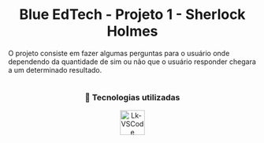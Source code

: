 <h1 align="center"> Blue EdTech - Projeto 1 - Sherlock Holmes </h1>

 O projeto consiste em fazer algumas perguntas para o usuário onde dependendo da quantidade de sim ou não que o usuário responder chegara a um determinado resultado.

<img alingn="center" alt="" height="" width="" src="./public/img/Imagem-Demonstracao.png"/>

<h3 align="center"> 🚀 Tecnologias utilizadas </h3>

<div align="center"> <img alt="Lk-VSCode" height="50" width="50" src="https://cdn.jsdelivr.net/gh/devicons/devicon/icons/nodejs/nodejs-original.svg" /> </div>
 

 

